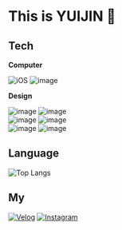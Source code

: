 # This is YUIJIN 🐻


## **Tech**
**Computer**

![iOS](https://img.shields.io/badge/iOS-000000?style=for-the-badge&logo=ios&logoColor=white) ![image](https://img.shields.io/badge/Swift-FA7343?style=for-the-badge&logo=swift&logoColor=white)

 
**Design**

![image](https://img.shields.io/badge/Figma-F24E1E?style=for-the-badge&logo=figma&logoColor=white) ![image](https://img.shields.io/badge/Adobe%20Premiere%20Pro-9999FF?style=for-the-badge&logo=Adobe%20Premiere%20Pro&logoColor=white)<br/>
![image](https://img.shields.io/badge/Adobe%20Illustrator-FF9A00?style=for-the-badge&logo=adobe%20illustrator&logoColor=white) ![image](https://img.shields.io/badge/Adobe%20InDesign-FF3366?style=for-the-badge&logo=Adobe%20InDesign&logoColor=white) <br/> ![image](https://img.shields.io/badge/Adobe%20Photoshop-31A8FF?style=for-the-badge&logo=Adobe%20Photoshop&logoColor=black) ![image](https://img.shields.io/badge/Adobe%20after%20affects-CF96FD?style=for-the-badge&logo=Adobe%20after%20effects&logoColor=393665)
  


## **Language**

![Top Langs](https://github-readme-stats.vercel.app/api/top-langs/?username=ljining&layout=compact)



## **My**

[![Velog](http://img.shields.io/badge/-Velog-black?style=flat&logo=velog)](https://velog.io/@108book/posts)
[![Instagram](http://img.shields.io/badge/-Instagram-black?style=flat&logo=instagram)](https://www.instagram.com/l_jining/) 

